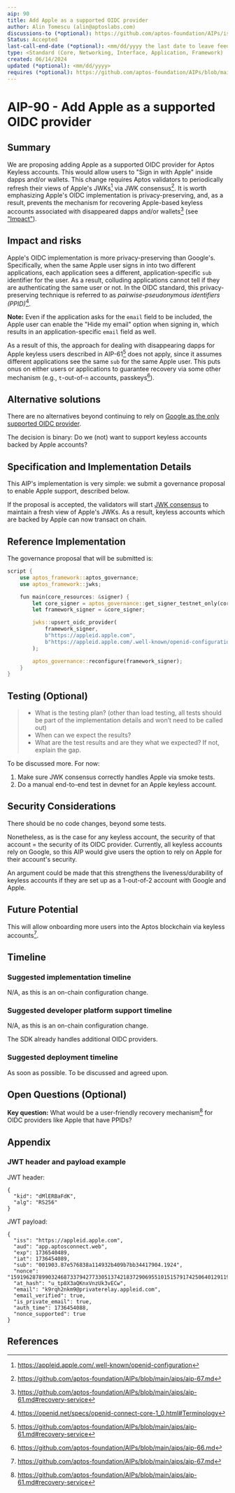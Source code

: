 ```yaml
---
aip: 90
title: Add Apple as a supported OIDC provider
author: Alin Tomescu (alin@aptoslabs.com)
discussions-to (*optional): https://github.com/aptos-foundation/AIPs/issues/452
Status: Accepted
last-call-end-date (*optional): <mm/dd/yyyy the last date to leave feedbacks and reviews>
type: <Standard (Core, Networking, Interface, Application, Framework) | Informational | Process>
created: 06/14/2024
updated (*optional): <mm/dd/yyyy>
requires (*optional): https://github.com/aptos-foundation/AIPs/blob/main/aips/aip-67.md https://github.com/aptos-foundation/AIPs/blob/main/aips/aip-61.md 
---
```


# AIP-90 - Add Apple as a supported OIDC provider

## Summary

We are proposing adding Apple as a supported OIDC provider for Aptos Keyless accounts.
This would allow users to "Sign in with Apple" inside dapps and/or wallets.
This change requires Aptos validators to periodically refresh their views of Apple's JWKs[^jwks] via JWK consensus[^aip-67].
It is worth emphasizing Apple's OIDC implementation is privacy-preserving, and, as a result, prevents the mechanism for recovering Apple-based keyless accounts associated with disappeared dapps and/or wallets[^aip-61-recovery] (see ["Impact"](#impact)).

## Impact and risks

Apple's OIDC implementation is more privacy-preserving than Google's.
Specifically, when the same Apple user signs in into two different applications, each application sees a different, application-specific `sub` identifier for the user.
As a result, colluding applications cannot tell if they are authenticating the same user or not.
In the OIDC standard, this privacy-preserving technique is referred to as _pairwise-pseudonymous identifiers (PPID)_[^ppid].

**Note:** Even if the application asks for the `email` field to be included, the Apple user can enable the "Hide my email" option when signing in, which results in an application-specific `email` field as well.

As a result of this, the approach for dealing with disappearing dapps for Apple keyless users described in AIP-61[^aip-61-recovery] does not apply, since it assumes different applications see the same `sub` for the same Apple user.
This puts onus on either users or applications to guarantee recovery via some other mechanism (e.g., `t`-out-of-`n` accounts, passkeys[^passkeys]).

## Alternative solutions

There are no alternatives beyond continuing to rely on [Google as the only supported OIDC provider](https://github.com/aptos-foundation/AIPs/blob/main/aips/aip-69.md).

The decision is binary: Do we (not) want to support keyless accounts backed by Apple accounts?

## Specification and Implementation Details

This AIP's implementation is very simple: we submit a governance proposal to enable Apple support, described below.

If the proposal is accepted, the validators will start [JWK consensus](https://github.com/aptos-foundation/AIPs/blob/main/aips/aip-67.md) to maintain a fresh view of Apple's JWKs.
As a result, keyless accounts which are backed by Apple can now transact on chain.

## Reference Implementation

The governance proposal that will be submitted is:

```rust
script {
    use aptos_framework::aptos_governance;
    use aptos_framework::jwks;

    fun main(core_resources: &signer) {
        let core_signer = aptos_governance::get_signer_testnet_only(core_resources, @0x1);
        let framework_signer = &core_signer;

        jwks::upsert_oidc_provider(
            framework_signer,
            b"https://appleid.apple.com",
            b"https://appleid.apple.com/.well-known/openid-configuration"
        );

        aptos_governance::reconfigure(framework_signer);
    }
}
```

## Testing (Optional)

 > - What is the testing plan? (other than load testing, all tests should be part of the implementation details and won’t need to be called out)
 > - When can we expect the results?
 > - What are the test results and are they what we expected? If not, explain the gap.

To be discussed more. For now:

1. Make sure JWK consensus correctly handles Apple via smoke tests.
2. Do a manual end-to-end test in devnet for an Apple keyless account.

## Security Considerations

There should be no code changes, beyond some tests.

Nonetheless, as is the case for any keyless account, the security of that account = the security of its OIDC provider. Currently, all keyless accounts rely on Google, so this AIP would give users the option to rely on Apple for their account's security.

An argument could be made that this strengthens the liveness/durability of keyless accounts if they are set up as a 1-out-of-2 account with Google and Apple.

## Future Potential

This will allow onboarding more users into the Aptos blockchain via keyless accounts[^aip-61].

## Timeline

### Suggested implementation timeline

N/A, as this is an on-chain configuration change.

### Suggested developer platform support timeline

N/A, as this is an on-chain configuration change.

The SDK already handles additional OIDC providers.

### Suggested deployment timeline

As soon as possible. To be discussed and agreed upon.

## Open Questions (Optional)

**Key question:** What would be a user-friendly recovery mechanism[^aip-61-recovery] for OIDC providers like Apple that have PPIDs?

## Appendix

### JWT header and payload example


JWT header:

```
{
  "kid": "dMlERBaFdK",
  "alg": "RS256"
}
```

JWT payload:

```
{
  "iss": "https://appleid.apple.com",
  "aud": "app.aptosconnect.web",
  "exp": 1736540489,
  "iat": 1736454089,
  "sub": "001903.87e576838a114932b409b7bb34417904.1924",
  "nonce": "15919628789903246873379427733051374218372906955101515791742506401291192372556",
  "at_hash": "u_tp8X3aQKnxVnzUk3vECw",
  "email": "k9rqh2nkm9@privaterelay.appleid.com",
  "email_verified": true,
  "is_private_email": true,
  "auth_time": 1736454088,
  "nonce_supported": true
}
```

## References

[^aip-61]: https://github.com/aptos-foundation/AIPs/blob/main/aips/aip-67.md
[^aip-67]: https://github.com/aptos-foundation/AIPs/blob/main/aips/aip-67.md
[^aip-61-recovery]: https://github.com/aptos-foundation/AIPs/blob/main/aips/aip-61.md#recovery-service
[^jwks]: https://appleid.apple.com/.well-known/openid-configuration
[^passkeys]: https://github.com/aptos-foundation/AIPs/blob/main/aips/aip-66.md
[^ppid]: https://openid.net/specs/openid-connect-core-1_0.html#Terminology
